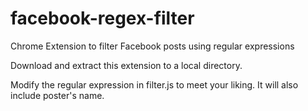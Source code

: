 # facebook-regex-filter
Chrome Extension to filter Facebook posts using regular expressions

Download and extract this extension to a local directory.

Modify the regular expression in filter.js to meet your liking.  It will also include poster's name.

